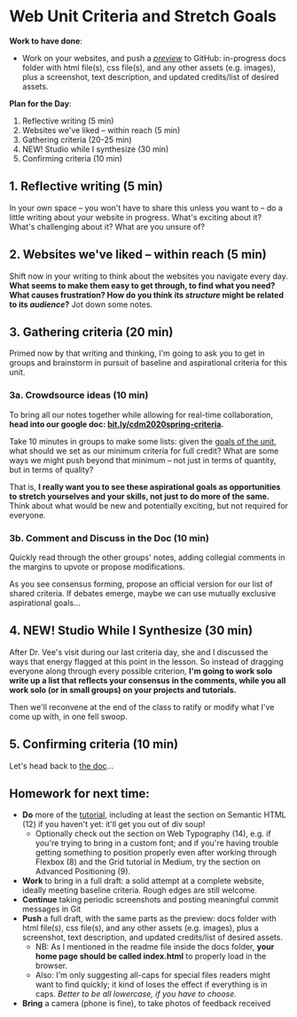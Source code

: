 
# Web Unit Criteria and Stretch Goals

**Work to have done**:

* Work on your websites, and push a _[preview](https://github.com/benmiller314/website-portfolio-2020spring#deadlines-and-products)_ to GitHub: in-progress docs folder with html file(s), css file(s), and any other assets (e.g. images), plus a screenshot, text description, and updated credits/list of desired assets.

**Plan for the Day**:
1. Reflective writing (5 min)
2. Websites we've liked – within reach (5 min)
3. Gathering criteria (20-25 min)
4. NEW! Studio while I synthesize (30 min)
5. Confirming criteria (10 min)


## 1. Reflective writing (5 min)
<div class="alert alert-success">
In your own space – you won't have to share this unless you want to – do a little writing about your website in progress. What's exciting about it? What's challenging about it? What are you unsure of?
</div>

## 2. Websites we've liked – within reach (5 min)
Shift now in your writing to think about the websites you navigate every day. **What seems to make them easy to get through, to find what you need? What causes frustration? How do you think its _structure_ might be related to its _audience_?** Jot down some notes.

## 3. Gathering criteria (20 min)
Primed now by that writing and thinking, I'm going to ask you to get in groups and brainstorm in pursuit of baseline and aspirational criteria for this unit.

### 3a. Crowdsource ideas (10 min) <!-- start at ~2:53 -->
To bring all our notes together while allowing for real-time collaboration, **head into our google doc: [bit.ly/cdm2020spring-criteria](https://docs.google.com/document/d/18QF00VYOEYDVJ2ciloO0jzZxE3MBaetN-ooVeuHVVLQ/edit#heading=h.z8d1igk08a86).**

<div class="alert alert-success">
Take 10 minutes in groups to make some lists: given the <a href="https://github.com/benmiller314/website-portfolio-2020spring#project-3-website-portfolio">goals of the unit</a>, what should we set as our minimum criteria for full credit? What are some ways we might push beyond that minimum – not just in terms of quantity, but in terms of quality?

That is, <strong>I really want you to see these aspirational goals as opportunities to stretch yourselves and your skills, not just to do more of the same.</strong> Think about what would be new and potentially exciting, but not required for everyone.
</div>

### 3b. Comment and Discuss in the Doc (10 min)
Quickly read through the other groups' notes, adding collegial comments in the margins to upvote or propose modifications.

As you see consensus forming, propose an official version for our list of shared criteria. If debates emerge, maybe we can use mutually exclusive aspirational goals...

## 4. NEW! Studio While I Synthesize (30 min)

After Dr. Vee's visit during our last criteria day, she and I discussed the ways that energy flagged at this point in the lesson. So instead of dragging everyone along through every possible criterion, **I'm going to work solo write up a list that reflects your consensus in the comments, while you all work solo (or in small groups) on your projects and tutorials.**

Then we'll reconvene at the end of the class to ratify or modify what I've come up with, in one fell swoop.

## 5. Confirming criteria (10 min)

Let's head back to [the doc](https://docs.google.com/document/d/18QF00VYOEYDVJ2ciloO0jzZxE3MBaetN-ooVeuHVVLQ/edit#heading=h.z8d1igk08a86)...


## Homework for next time:
* **Do** more of the [tutorial](https://internetingishard.com/html-and-css/), including at least the section on Semantic HTML (12) if you haven't yet: it'll get you out of div soup!
  - Optionally check out the section on Web Typography (14), e.g. if you're trying to bring in a custom font; and if you're having trouble getting something to position properly even after working through Flexbox (8) and the Grid tutorial in Medium, try the section on Advanced Positioning (9).
* **Work** to bring in a full draft: a solid attempt at a complete website, ideally meeting baseline criteria. Rough edges are still welcome.
* **Continue** taking periodic screenshots and posting meaningful commit messages in Git
* **Push** a full draft, with the same parts as the preview: docs folder with html file(s), css file(s), and any other assets (e.g. images), plus a screenshot, text description, and updated credits/list of desired assets.
  - NB: As I mentioned in the readme file inside the docs folder, **your home page should be called index.html** to properly load in the browser.
  - Also: I'm only suggesting all-caps for special files readers might want to find quickly; it kind of loses the effect if everything is in caps. _Better to be all lowercase, if you have to choose._
* **Bring** a camera (phone is fine), to take photos of feedback received
